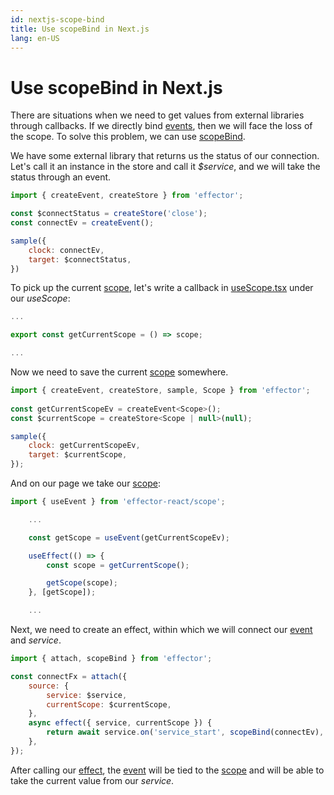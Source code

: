 ```yaml
---
id: nextjs-scope-bind
title: Use scopeBind in Next.js
lang: en-US
---
```


# Use scopeBind in Next.js

There are situations when we need to get values from external libraries through callbacks.
If we directly bind [events](/api/effector/createEvent.md), then we will face the loss of the scope.
To solve this problem, we can use [scopeBind](/api/effector/scopeBind.md).


We have some external library that returns us the status of our connection.
Let's call it an instance in the store and call it _$service_, and we will take the status through an event.

```js
import { createEvent, createStore } from 'effector';

const $connectStatus = createStore('close');
const connectEv = createEvent();

sample({
    clock: connectEv,
    target: $connectStatus,
})
```

To pick up the current [scope](/api/effector/Scope.md), let's write a callback in [useScope.tsx](/recipes/nextjs/integrate.md) under our _useScope_:

```js
...

export const getCurrentScope = () => scope;

...
```

Now we need to save the current [scope](/api/effector/Scope.md) somewhere.

```js
import { createEvent, createStore, sample, Scope } from 'effector';
        
const getCurrentScopeEv = createEvent<Scope>();
const $currentScope = createStore<Scope | null>(null);

sample({
    clock: getCurrentScopeEv,
    target: $currentScope,
});
```

And on our page we take our [scope](/api/effector/Scope.md):

```js
import { useEvent } from 'effector-react/scope';

    ...

    const getScope = useEvent(getCurrentScopeEv);

    useEffect(() => {
        const scope = getCurrentScope();

        getScope(scope);
    }, [getScope]);

    ...

```

Next, we need to create an effect, within which we will connect our [event](/api/effector/createEvent.md) and _service_.

```js
import { attach, scopeBind } from 'effector';

const connectFx = attach({
    source: {
        service: $service,
        currentScope: $currentScope,
    },
    async effect({ service, currentScope }) {
        return await service.on('service_start', scopeBind(connectEv), { scope: currentScope });
    },
});
```

After calling our [effect](/api/effector/createEffect.md), the [event](/api/effector/createEvent.md) will be tied to the [scope](/api/effector/Scope.md) and will be able to take the current value from our _service_.